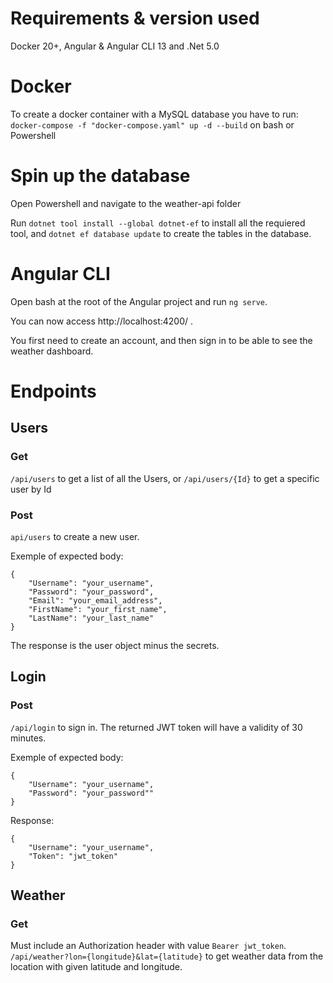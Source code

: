 # Requirements & version used
Docker 20+, Angular & Angular CLI 13 and .Net 5.0

# Docker
To create a docker container with a MySQL database you have to run: 
`docker-compose -f "docker-compose.yaml" up -d --build` on bash or Powershell

# Spin up the database
Open Powershell and navigate to the weather-api folder

Run `dotnet tool install --global dotnet-ef` to install all the requiered tool,
and `dotnet ef database update` to create the tables in the database.

# Angular CLI
Open bash at the root of the Angular project and run `ng serve`.

You can now access http://localhost:4200/ .

You first need to create an account, and then sign in to be able to see the weather dashboard.

# Endpoints
## Users
### Get
`/api/users` to get a list of all the Users, or `/api/users/{Id}` to get a specific user by Id

### Post
`api/users` to create a new user.

Exemple of expected body:
```
{
    "Username": "your_username",
    "Password": "your_password",
    "Email": "your_email_address",
    "FirstName": "your_first_name",
    "LastName": "your_last_name"
}
```
The response is the user object minus the secrets.


## Login
### Post
`/api/login` to sign in. The returned JWT token will have a validity of 30 minutes.

Exemple of expected body:
```
{
    "Username": "your_username",
    "Password": "your_password""
}
```

Response: 
```
{
    "Username": "your_username",
    "Token": "jwt_token"
}
```

## Weather
### Get
Must include an Authorization header with value `Bearer jwt_token`.
`/api/weather?lon={longitude}&lat={latitude}` to get weather data from the location with given latitude and longitude.

